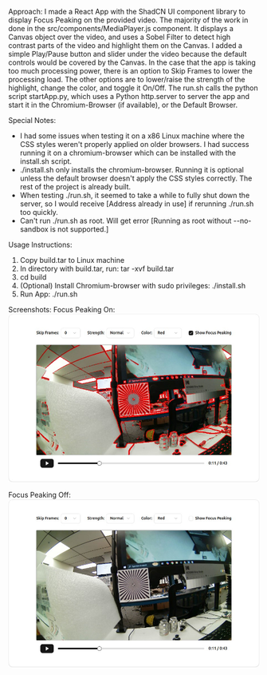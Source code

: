 Approach:
I made a React App with the ShadCN UI component library to display Focus Peaking on the provided video. The majority of the work in done in the src/components/MediaPlayer.js component. It displays a Canvas object over the video, and uses a Sobel Filter to detect high contrast parts of the video and highlight them on the Canvas. I added a simple Play/Pause button and slider under the video because the default controls would be covered by the Canvas. In the case that the app is taking too much processing power, there is an option to Skip Frames to lower the processing load. The other options are to lower/raise the strength of the highlight, change the color, and toggle it On/Off. The run.sh calls the python script startApp.py, which uses a Python http.server to server the app and start it in the Chromium-Browser (if available), or the Default Browser.

Special Notes:
- I had some issues when testing it on a x86 Linux machine where the CSS styles weren't properly applied on older browsers. I had success running it on a chromium-browser which can be installed with the install.sh script.
- ./install.sh only installs the chromium-browser. Running it is optional unless the default browser doesn't apply the CSS styles correctly. The rest of the project is already built.
- When testing ./run.sh, it seemed to take a while to fully shut down the server, so I would receive [Address already in use] if rerunning ./run.sh too quickly.
- Can't run ./run.sh as root. Will get error [Running as root without --no-sandbox is not supported.]

Usage Instructions:
1. Copy build.tar to Linux machine
2. In directory with build.tar, run: tar -xvf build.tar
3. cd build
4. (Optional) Install Chromium-browser with sudo privileges: ./install.sh
5. Run App: ./run.sh

Screenshots:
Focus Peaking On:
![Alt text](./screenshots/fp_on.jpg)

Focus Peaking Off:
![Alt text](./screenshots/fp_off.jpg)
